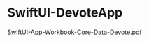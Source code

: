 # SwiftUI-DevoteApp
[SwiftUI-App-Workbook-Core-Data-Devote.pdf](SwiftUI-App-Workbook-Core-Data-Devote.pdf)
